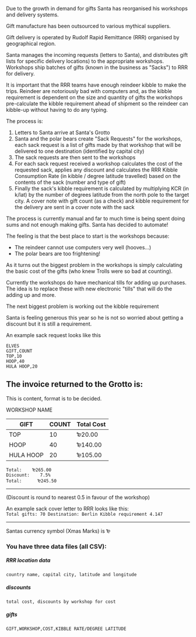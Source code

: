 Due to the growth in demand for gifts Santa has reorganised his workshops and delivery systems.

Gift manufacture has been outsourced to various mythical suppliers. 
 
Gift delivery is operated by Rudolf Rapid Remittance (RRR) organised by geographical region.

Santa manages the incoming requests (letters to Santa), and distributes 
gift lists for specific delivery locations) to the appropriate workshops.  
Workshops ship batches of gifts (known in the business as "Sacks") to RRR for delivery.

It is important that the RRR teams have enough reindeer kibble to make 
the trips.  Reindeer are notoriously bad with computers and, as the kibble requirement 
is dependent on the size and quantity of gifts the workshops pre-calculate the 
kibble requirement ahead of shipment so the reindeer can kibble-up without having to do
any typing.

The process is:
1. Letters to Santa arrive at Santa's Grotto
1. Santa and the polar bears create "Sack Requests" for the workshops, each sack 
 request is a list of gifts made by that workshop that will be delivered 
 to one destination (identified by capital city)
1. The sack requests are then sent to the workshops
1. For each sack request received a workshop calculates the cost of the requested sack, 
applies any discount and calculates the RRR Kibble Consumption Rate (in kibble / degree latitude travelled) 
based on the contents of the sack (number and type of gift)
1. Finally the sack's kibble requirement is calculated by multiplying KCR (in k/lat) by the number of 
degrees latitude from the north pole to the target city.  A cover note with gift count (as a check) and kibble 
requirement for the delivery are sent in a cover note with the sack

The process is currently manual and far to much time is being spent doing sums
and not enough making gifts.  Santa has decided to automate! 

The feeling is that the best place to start is the workshops because:
* The reindeer cannot use computers very well (hooves...)
* The polar bears are too frightening!

As it turns out the biggest problem in the workshops is simply calculating the basic cost of the gifts 
(who knew Trolls were so bad at counting).

Currently the workshops do have mechanical tills for adding up purchases.
The idea is to replace these with  new electronic "tills" that
will do the adding up and more.

The next biggest problem is working out the kibble requirement

Santa is feeling generous this year so he is not so worried about getting a discount but it is still a 
requirement.

An example sack request looks like this

`ELVES`\
`GIFT,COUNT`\
`TOP,10`\
`HOOP,40`\
`HULA HOOP,20`

The invoice returned to the Grotto is:
---

This is content, format is to be decided.

WORKSHOP NAME

GIFT | COUNT | Total Cost
---|---|---
TOP | 10 | ₻20.00
HOOP | 40 | ₻140.00
HULA HOOP | 20 | ₻105.00

`Total:    ₻265.00`\
`Discount:    7.5%`\
`Total:      ₻245.50`

---
(Discount is round to nearest 0.5 in favour of the workshop)


An example sack cover letter to RRR looks like this:\
`Total gifts: 70 Destination: Berlin Kibble requirement 4.147`

---
Santas currency symbol (Xmas Marks) is ₻

### You have three data files (all CSV):
##### RRR location data
`country name, capital city, latitude and longitude`

##### discounts
`total cost, discounts by workshop for cost`

##### gifts
`GIFT,WORKSHOP,COST,KIBBLE RATE/DEGREE LATITUDE`






